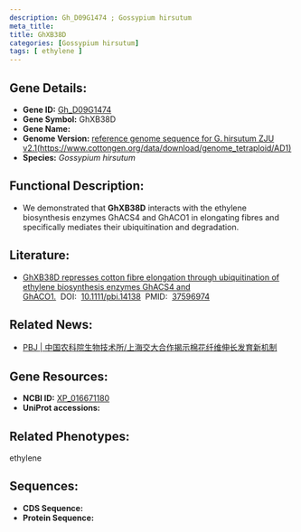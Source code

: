 ```yaml
---
description: Gh_D09G1474 ; Gossypium hirsutum
meta_title:
title: GhXB38D
categories: [Gossypium hirsutum]
tags: [ ethylene ]
---
```


## Gene Details:
- **Gene ID:**	[Gh_D09G1474]()
- **Gene Symbol:** GhXB38D
- **Gene Name:** 
- **Genome Version:** [reference genome sequence for G. hirsutum ZJU v2.1(https://www.cottongen.org/data/download/genome_tetraploid/AD1)]()
- **Species:** *Gossypium hirsutum*

## Functional Description:
   - We demonstrated that **GhXB38D** interacts with the ethylene biosynthesis enzymes GhACS4 and GhACO1 in elongating fibres and specifically mediates their ubiquitination and degradation.

## Literature:
   - [GhXB38D represses cotton fibre elongation through ubiquitination of ethylene biosynthesis enzymes GhACS4 and GhACO1.]( https://onlinelibrary.wiley.com/doi/10.1111/pbi.14138)&nbsp;&nbsp;DOI:&nbsp;&nbsp;[10.1111/pbi.14138](https://onlinelibrary.wiley.com/doi/10.1111/pbi.14138)&nbsp;&nbsp;PMID:&nbsp;&nbsp;[37596974](https://pubmed.ncbi.nlm.nih.gov/37596974/)

## Related News:
   - [PBJ | 中国农科院生物技术所/上海交大合作揭示棉花纤维伸长发育新机制](https://mp.weixin.qq.com/s?__biz=Mzg3MDEwNDEyMg==&mid=2247555003&idx=2&sn=0f181a57f159e4195a44976178b6a233&chksm=3891a0090f73f61738e653b3ddc8d1fb2a17af73e263fbc29390e20902e2f929b35a31caa357&scene=27#wechat_redirect)

## Gene Resources:
- **NCBI ID:** [XP_016671180](https://www.ncbi.nlm.nih.gov/gene/?term=XP_016671180)
- **UniProt accessions:** [](https://www.uniprot.org/uniprotkb//entry)

## Related Phenotypes:
ethylene

## Sequences:
- **CDS Sequence:**
- **Protein Sequence:**

